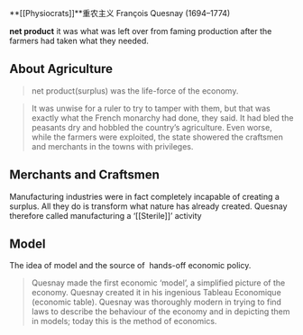 **[[Physiocrats]]**重农主义
François Quesnay (1694–1774)

**net product**
it was what was left over from faming production after the farmers had taken what they needed.

## About Agriculture
> net product(surplus) was the life-force of the economy.

> It was unwise for a ruler to try to tamper with them, but that was exactly what the French monarchy had done, they said. It had bled the peasants dry and hobbled the country’s agriculture. Even worse, while the farmers were exploited, the state showered the craftsmen and merchants in the towns with privileges.

## Merchants and Craftsmen
Manufacturing industries were in fact completely incapable of creating a surplus. All they do is transform what nature has already created. Quesnay therefore called manufacturing a ‘[[Sterile]]’ activity 

## Model
The idea of model and the source of  hands-off economic policy.
> Quesnay made the first economic ‘model’, a simplified picture of the economy. Quesnay created it in his ingenious Tableau Economique (economic table). Quesnay was thoroughly modern in trying to find laws to describe the behaviour of the economy and in depicting them in models; today this is the method of economics.